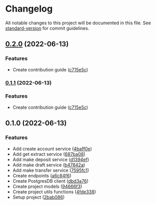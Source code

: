# Changelog

All notable changes to this project will be documented in this file. See [standard-version](https://github.com/conventional-changelog/standard-version) for commit guidelines.

## [0.2.0](https://github.com/anapolima/bank-account/compare/v0.1.0...v0.2.0) (2022-06-13)


### Features

* Create contribution guide ([c715e5c](https://github.com/anapolima/bank-account/commit/c715e5ce20e6a8d3955c379c8f371fa3f10163e7))

### [0.1.1](https://github.com/anapolima/bank-account/compare/v0.1.0...v0.1.1) (2022-06-13)


### Features

* Create contribution guide ([c715e5c](https://github.com/anapolima/bank-account/commit/c715e5ce20e6a8d3955c379c8f371fa3f10163e7))

## 0.1.0 (2022-06-13)


### Features

* Add create account service ([4baff0e](https://github.com/anapolima/bank-account/commit/4baff0e83a2d2de1ac04950b9a32a549d37e7f96))
* Add get extract service ([687ba08](https://github.com/anapolima/bank-account/commit/687ba088ec353f04ad684f118954bb2fc45d451c))
* Add make deposit service ([d1394ef](https://github.com/anapolima/bank-account/commit/d1394efc038914b3c85cd1fd441323cca4fa696c))
* Add make draft service ([b47842a](https://github.com/anapolima/bank-account/commit/b47842a4a468b5b8c7d1818cc41db3af91a271a3))
* Add make transfer service ([7595fc1](https://github.com/anapolima/bank-account/commit/7595fc1a86bc0a773d90316140f923e51cef5ada))
* Create endpoints ([a6c84f6](https://github.com/anapolima/bank-account/commit/a6c84f610120c18c49fcfcf54eb533ebbeba1a0c))
* Create PostgresDB client ([dbd3a76](https://github.com/anapolima/bank-account/commit/dbd3a76776ff33b53da140166ecc36faa59ca3a1))
* Create project models ([94666f3](https://github.com/anapolima/bank-account/commit/94666f31a2c398e9592dd51bca61de6a6e003ebf))
* Create project utils functions ([4fde338](https://github.com/anapolima/bank-account/commit/4fde338d29aa61571d4509228fa335a7122472a2))
* Setup project ([2bab086](https://github.com/anapolima/bank-account/commit/2bab08605e44bd5356b2cc938cf0723f3fe3d53f))
